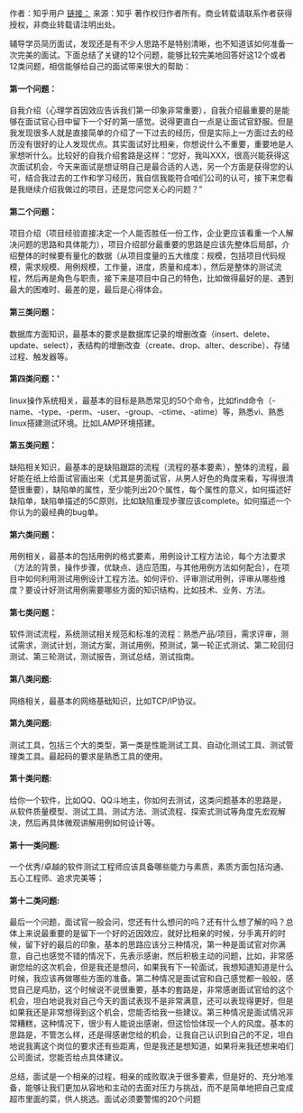 作者：知乎用户
[链接：](https://www.zhihu.com/question/28981475/answer/56271062)
来源：知乎
著作权归作者所有。商业转载请联系作者获得授权，非商业转载请注明出处。

辅导学员简历面试，发现还是有不少人思路不是特别清晰，也不知道该如何准备一次完美的面试。下面总结了关键的12个问题，能够比较完美地回答好这12个或者12类问题，相信能够给自己的面试带来很大的帮助：
　　
#### 第一个问题：

自我介绍（心理学首因效应告诉我们第一印象非常重要），自我介绍最重要的是能够在面试官心目中留下一个好的第一感觉。说得更直白一点是让面试官舒服。但是我发现很多人就是直接简单的介绍了一下过去的经历，但是实际上一方面过去的经历没有很好的让人发现优点。其实面试好比相亲，你想说什么不重要，重要地是人家想听什么。比较好的自我介绍套路是这样：“您好，我叫XXX，很高兴能获得这次面试机会，今天来面试是想证明自己是最合适的人选，另一个方面是获得您的认可，结合我过去的工作和学习经历，我自信我能符合咱们公司的认可，接下来您看是我继续介绍我做过的项目，还是您问您关心的问题？”　　

#### 第二个问题：

项目介绍（项目经验直接决定一个人能否胜任一份工作，企业更应该看重一个人解决问题的思路和具体能力），项目介绍部分最重要的思路是应该先整体后局部，介绍整体的时候要有量化的数据（从项目度量的五大维度：规模，包括项目代码规模，需求规模、用例规模，工作量，进度，质量和成本），然后是整体的测试流程，然后再是角色与职责，接下来是项目中自己的特色，比如做得最好的是、遇到最大的困难时、最差的是，最后是心得体会。　
　
#### 第三类问题：

数据库方面知识，最基本的要求是数据库记录的增删改查（insert、delete、update、select），表结构的增删改查（create、drop、alter、describe）、存储过程、触发器等。　　

#### 第四类问题：'

linux操作系统相关，最基本的目标是熟悉常见的50个命令，比如find命令（-name、-type、-perm、-user、-group、-ctime、-atime）等，熟悉vi、熟悉linux搭建测试环境。比如LAMP环境搭建。　　

#### 第五类问题：

缺陷相关知识，最基本的是缺陷跟踪的流程（流程的基本要素），整体的流程，最好能在纸上给面试官画出来（尤其是男面试官，从男人好色的角度来看，写得很清楚很重要），缺陷单的属性，至少能列出20个属性，每个属性的意义，如何描述好缺陷单，缺陷单描述的5C原则，比如缺陷重现步骤应该complete。如何描述一个你认为的最经典的bug单。　　

#### 第六类问题：

用例相关，最基本的包括用例的格式要素，用例设计工程方法论，每个方法要求（方法的背景，操作步骤，优缺点、适应范围，与其他用例方法如何配合），在项目中如何利用测试用例设计工程方法。如何评价、评审测试用例，评审从哪些维度？要设计好测试用例需要哪些方面的知识结构，比如技术、业务、方法。　　

#### 第七类问题：

软件测试流程，系统测试相关规范和标准的流程：熟悉产品/项目，需求评审，测试需求，测试计划，测试方案，测试用例，预测试，第一轮正式测试、第二轮回归测试、第三轮测试，测试报告，测试总结，测试指南。

#### 第八类问题:

网络相关，最基本的网络基础知识，比如TCP/IP协议。　　

#### 第九类问题:

测试工具，包括三个大的类型，第一类是性能测试工具、自动化测试工具、测试管理类工具。最起码的要求是熟悉工具的使用。　　

#### 第十类问题:

给你一个软件，比如QQ、QQ斗地主，你如何去测试，这类问题基本的思路是，从软件质量模型、测试工具、测试方法、测试流程、探索式测试等角度先宏观解决，然后再具体微观讲解用例如何设计等。　　

#### 第十一类问题:

一个优秀/卓越的软件测试工程师应该具备哪些能力与素质，素质方面包括沟通、五心工程师、追求完美等；　　

#### 第十二类问题:

最后一个问题，面试官一般会问，您还有什么想问的吗？还有什么想了解的吗？总体上来说最重要的是留下一个好的近因效应，就好比相亲的时候，分手离开的时候，留下好的最后的印象，基本的思路应该分三种情况，第一种是面试官对你满意，自己也感觉不错的情况下，先表示感谢，然后积极主动的问题，比如，非常感谢您给的这次机会，但是我还是想问，如果我有下一轮面试，我想知道知道是什么时候，我应该再做哪些方面的准备。第二种情况是面试官和自己感觉都一般般，感觉自己是鸡肋，这个时候说不说很重要，基本的套路是，非常感谢面试官给的这个机会，坦白地说我对自己今天的面试表现不是非常满意，还可以表现得更好，但是如果我还是非常想得到这个机会，您能否给我一些建议。第三种情况是面试情况非常糟糕，这种情况下，很少有人能说出感谢，但这恰恰体现一个人的风度。基本的思路是，不管怎么样，还是得感谢您给的机会，让我自己认识到自己的不足，坦白地说我离这个岗位的要求还有些距离，但是我还是想知道，如果将来我还想来咱们公司面试，您能否给点具体建议。　　

总结，面试是一个相亲的过程，相亲的成败取决于很多要素，但是好的、充分地准备，能够让我们更加从容地和主动的去面对压力与挑战，而不是简单地把自己变成超市里面的菜，供人挑选。面试必须要警惕的20个问题
